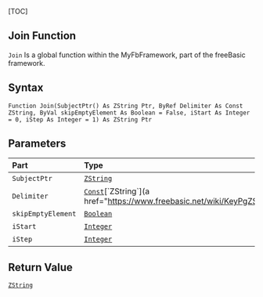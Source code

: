 [TOC]
## Join Function

`Join` Is a global function within the MyFbFramework, part of the freeBasic framework.
## Syntax

```freeBasic
Function Join(SubjectPtr() As ZString Ptr, ByRef Delimiter As Const ZString, ByVal skipEmptyElement As Boolean = False, iStart As Integer = 0, iStep As Integer = 1) As ZString Ptr
```

## Parameters

|Part|Type|Description|
| :------------ | :------------ | :------------ |
|`SubjectPtr`|[`ZString`]("https://www.freebasic.net/wiki/KeyPgZString")|Required.|
|`Delimiter`|[`Const`]("https://www.freebasic.net/wiki/KeyPgConst")[`ZString`](a href="https://www.freebasic.net/wiki/KeyPgZString")|Required.|
|`skipEmptyElement`|[`Boolean`]("https://www.freebasic.net/wiki/KeyPgBoolean")|Optional.|
|`iStart`|[`Integer`]("https://www.freebasic.net/wiki/KeyPgInteger")|Optional.|
|`iStep`|[`Integer`]("https://www.freebasic.net/wiki/KeyPgInteger")|Optional.|

## Return Value
[`ZString`]("https://www.freebasic.net/wiki/KeyPgZString")

